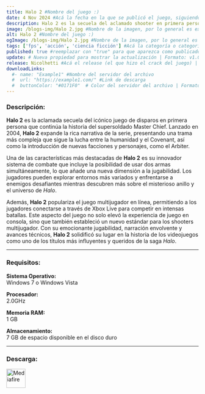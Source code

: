 ```yaml
---
title: Halo 2 #Nombre del juego :)
date: 4 Nov 2024 #Acá la fecha en la que se publicó el juego, siguiendo este formato: Dia "30", Mes "Oct", Año "2024" = como debe quedar: 30 Oct 2024
description: Halo 2 es la secuela del aclamado shooter en primera persona que expande la épica saga de Master Chief. Introduce un sistema de combate mejorado, nuevas armas y vehículos, y una narrativa profunda que sigue la lucha entre la humanidad y el Covenant. #Acá una mini descripción del juego
image: /blogs-img/Halo 2.jpg #Nombre de la imagen, por lo general es exactamente el mismo nombre que el juego excluyendo lo ":" (Dos puntos)
alt: Halo 2 #Nombre del juego :)
ogImage: /blogs-img/Halo 2.jpg #Nombre de la imagen, por lo general es exactamente el mismo nombre que el juego excluyendo lo ":" (Dos puntos)
tags: ['fps', 'acción', 'ciencia ficción'] #Acá la categoría o categorías del juego, si es más de una se coloca en este formato: ['categoría1', 'categoría2']
published: true #reemplazar con "true" para que aparezca como publicado
update: # Nueva propiedad para mostrar la actualización | Formato: v1.0.0
release: Nicolhetti #Acá el release (el que hizo el crack del juego) | Formato: Nicolhetti
downloadLinks:
  #- name: "Example1" #Nombre del servidor del archivo
  #  url: "https://example1.com/" #Link de descarga
  #  buttonColor: "#0171F0"  # Color del servidor del archivo | Formato hexadecimal | MediaFire: #0171F0 | Buzzheavier: #FF6600 |
---
```


<!--En VSCode seleccionando una palabra, por ejemplo: "Halo 2" y apretando Ctrl+F2 se seleccionan todas las palabras iguales-->

### Descripción:
**Halo 2** es la aclamada secuela del icónico juego de disparos en primera persona que continúa la historia del supersoldado Master Chief. Lanzado en 2004, **Halo 2** expande la rica narrativa de la serie, presentando una trama más compleja que sigue la lucha entre la humanidad y el Covenant, así como la introducción de nuevas facciones y personajes, como el Arbiter.

Una de las características más destacadas de **Halo 2** es su innovador sistema de combate que incluye la posibilidad de usar dos armas simultáneamente, lo que añade una nueva dimensión a la jugabilidad. Los jugadores pueden explorar entornos más variados y enfrentarse a enemigos desafiantes mientras descubren más sobre el misterioso anillo y el universo de *Halo*.

Además, **Halo 2** populariza el juego multijugador en línea, permitiendo a los jugadores conectarse a través de Xbox Live para competir en intensas batallas. Este aspecto del juego no solo elevó la experiencia de juego en consola, sino que también estableció un nuevo estándar para los shooters multijugador. Con su emocionante jugabilidad, narración envolvente y avances técnicos, **Halo 2** solidificó su lugar en la historia de los videojuegos como uno de los títulos más influyentes y queridos de la saga *Halo*.
<!--Prompt para Chat-GPT: Hazme una descripción para el juego "Halo 2" y cada que menciones "Halo 2" ponlo en negrita -->

---

### Requisitos:
**Sistema Operativo:**  
Windows 7 o Windows Vista

**Procesador:**  
2.0GHz

**Memoria RAM:**  
1 GB

**Almacenamiento:**  
7 GB de espacio disponible en el disco duro

<!--Si falta o sobra un requisito se quita o se agrega manteniendo el mismo formato-->

---

### Descarga:

[<img src="https://gist.github.com/cxmeel/0dbc95191f239b631c3874f4ccf114e2/raw/download.svg" alt="Mediafire" height="50" />](https://www.mediafire.com/file/37xcepscsn2ohn1/Halo_2.zip/file)

<!-- # se debe reemplazar por el link de descarga-->

<!--NOMBRE-DEL-SERVICIO se debe reemplazar por el servicio donde está subido el juego-->